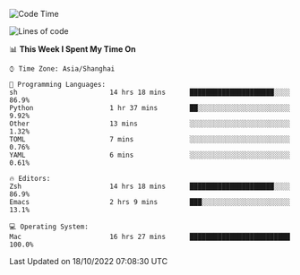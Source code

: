 <!--START_SECTION:waka-->
![Code Time](http://img.shields.io/badge/Code%20Time-923%20hrs%2030%20mins-blue)

![Lines of code](https://img.shields.io/badge/From%20Hello%20World%20I%27ve%20Written-23%20Thousand%20lines%20of%20code-blue)

📊 **This Week I Spent My Time On** 

```text
⌚︎ Time Zone: Asia/Shanghai

💬 Programming Languages: 
sh                       14 hrs 18 mins      █████████████████████░░░░   86.9% 
Python                   1 hr 37 mins        ██░░░░░░░░░░░░░░░░░░░░░░░   9.92% 
Other                    13 mins             ░░░░░░░░░░░░░░░░░░░░░░░░░   1.32% 
TOML                     7 mins              ░░░░░░░░░░░░░░░░░░░░░░░░░   0.76% 
YAML                     6 mins              ░░░░░░░░░░░░░░░░░░░░░░░░░   0.61%

🔥 Editors: 
Zsh                      14 hrs 18 mins      █████████████████████░░░░   86.9% 
Emacs                    2 hrs 9 mins        ███░░░░░░░░░░░░░░░░░░░░░░   13.1%

💻 Operating System: 
Mac                      16 hrs 27 mins      █████████████████████████   100.0%

```


 Last Updated on 18/10/2022 07:08:30 UTC
<!--END_SECTION:waka-->
